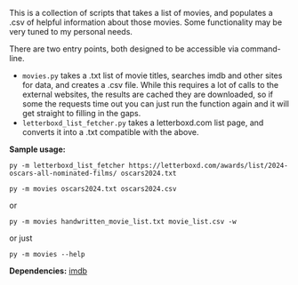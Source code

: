 This is a collection of scripts that takes a list of movies, and populates a .csv of helpful information about those movies.
Some functionality may be very tuned to my personal needs.

There are two entry points, both designed to be accessible via command-line.
- `movies.py` takes a .txt list of movie titles, searches imdb and other sites for data, and creates a .csv file.
While this requires a lot of calls to the external websites, the results are cached they are downloaded,
so if some the requests time out you can just run the function again and it will get straight to filling in the gaps.
- `letterboxd_list_fetcher.py` takes a letterboxd.com list page, and converts it into a .txt compatible with the above.

**Sample usage:**

`py -m letterboxd_list_fetcher https://letterboxd.com/awards/list/2024-oscars-all-nominated-films/ oscars2024.txt`

`py -m movies oscars2024.txt oscars2024.csv`

or

`py -m movies handwritten_movie_list.txt movie_list.csv -w`

or just 

`py -m movies --help`

**Dependencies:** [imdb](https://cinemagoer.readthedocs.io/en/latest/)